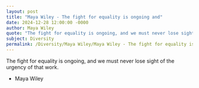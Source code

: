 ```yaml
---
layout: post
title: "Maya Wiley - The fight for equality is ongoing and"
date: 2024-12-28 12:00:00 -0000
author: Maya Wiley
quote: "The fight for equality is ongoing, and we must never lose sight of the urgency of that work."
subject: Diversity
permalink: /Diversity/Maya Wiley/Maya Wiley - The fight for equality is ongoing and
---
```


The fight for equality is ongoing, and we must never lose sight of the urgency of that work.

- Maya Wiley
